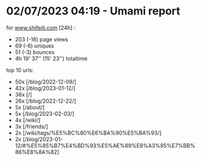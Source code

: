 # 02/07/2023 04:19 - Umami report
for www.shifeiti.com [24h] :

 - 203 (-16) page views
 - 69 (-6) uniques
 - 51 (-3) bounces
 - 4h 19' 37'' (15' 23'') totaltime


top 10 urls:
 - 50x [/blog/2022-12-09/]
 - 42x [/blog/2023-01-12/]
 - 36x [/]
 - 26x [/blog/2022-12-22/]
 - 5x [/about/]
 - 5x [/blog/2023-02-03/]
 - 4x [/wiki/]
 - 3x [/friends/]
 - 2x [/wiki/tags/%E5%BC%80%E6%BA%90%E5%BA%93/]
 - 2x [/blog/2023-01-12/#%E5%85%B7%E4%BD%93%E5%AE%89%E8%A3%85%E7%BB%86%E8%8A%82]


